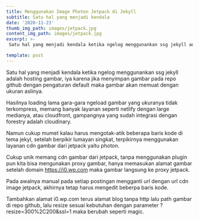 ```yaml
---
title: Menggunakan Image Photon Jetpack di Jekyll
subtitle: Satu hal yang menjadi kendala
date: '2020-11-23'
thumb_img_path: images/jetpack.jpg
content_img_path: images/jetpack.jpg
excerpt: >-
 Satu hal yang menjadi kendala ketika ngelog menggunankan ssg jekyll adalah hosting gambar, iya karena jika menyimpan gambar pada repo github dengan pengaturan default maka gambar akan memuat dengan ukuran aslinya.

template: post
---
```

Satu hal yang menjadi kendala ketika ngelog menggunankan ssg jekyll adalah hosting gambar, iya karena jika menyimpan gambar pada repo github dengan pengaturan default maka gambar akan memuat dengan ukuran aslinya.

Hasilnya loading lama gara-gara ngeload gambar yang ukuranya tidak terkompress, memang banyak layanan seperti netlify dengan large medianya, atau cloudfront, gampangnya yang sudah integrasi dengan forestry adalah cloudinary.

Namun cukup mumet kalau harus mengotak-atik beberapa baris kode di tema jekyl, setelah berpikir lumayan singkat, terpikirnya menggunakan layanan cdn gambar dari jetpack yaitu photon.

Cukup unik memang cdn gambar dari jetpack, tanpa menggunakan plugin pun kita bisa mengunakan proxy gambar, hanya memasukan alamat gambar setelah domain https://i0.wp.com maka gambar langsung ke proxy jetpack.

Pada awalnya manual pada setiap postingan mengganti url dengan url cdn image jetpack, akhirnya tetap harus mengedit beberpa baris kode.

Tambahkan alamat i0.wp.com terus alamat blog tanpa http lalu path gambar di repo github, lalu resize sesuai kebutuhan dengan parameter ?resize=300%2C200&ssl=1 maka berubah seperti magic.